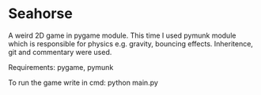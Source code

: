 # Seahorse

A weird 2D game in pygame module. This time I used pymunk module which is responsible for physics e.g. gravity, bouncing effects. Inheritence, git and commentary were used.

Requirements: pygame, pymunk

To run the game write in cmd: python main.py
